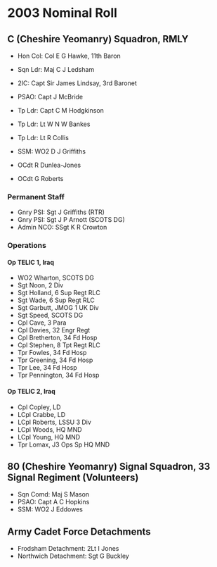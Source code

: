 # 2003 Nominal Roll

## C (Cheshire Yeomanry) Squadron, RMLY

* Hon Col: Col E G Hawke, 11th Baron
* Sqn Ldr: Maj C J Ledsham
* 2IC: Capt Sir James Lindsay, 3rd Baronet
* PSAO: Capt J McBride
* Tp Ldr: Capt C M Hodgkinson
* Tp Ldr: Lt W N W Bankes
* Tp Ldr: Lt R Collis
* SSM: WO2 D J Griffiths

* OCdt R Dunlea-Jones
* OCdt G Roberts

### Permanent Staff

* Gnry PSI: Sgt J Griffiths (RTR)
* Gnry PSI: Sgt J P Arnott (SCOTS DG)
* Admin NCO: SSgt K R Crowton

### Operations

#### Op TELIC 1, Iraq

* WO2 Wharton, SCOTS DG
* Sgt Noon, 2 Div
* Sgt Holland, 6 Sup Regt RLC
* Sgt Wade, 6 Sup Regt RLC
* Sgt Garbutt, JMOG 1 UK Div
* Sgt Speed, SCOTS DG
* Cpl Cave, 3 Para
* Cpl Davies, 32 Engr Regt
* Cpl Bretherton, 34 Fd Hosp
* Cpl Stephen, 8 Tpt Regt RLC
* Tpr Fowles, 34 Fd Hosp
* Tpr Greening, 34 Fd Hosp
* Tpr Lee, 34 Fd Hosp
* Tpr Pennington, 34 Fd Hosp

#### Op TELIC 2, Iraq

* Cpl Copley, LD
* LCpl Crabbe, LD
* LCpl Roberts, LSSU 3 Div
* LCpl Woods, HQ MND
* LCpl Young, HQ MND
* Tpr Lomax, J3 Ops Sp HQ MND

## 80 (Cheshire Yeomanry) Signal Squadron, 33 Signal Regiment (Volunteers)

* Sqn Comd: Maj S Mason
* PSAO: Capt A C Hopkins
* SSM: WO2 J Eddowes

## Army Cadet Force Detachments

* Frodsham Detachment: 2Lt I Jones
* Northwich Detachment: Sgt G Buckley
